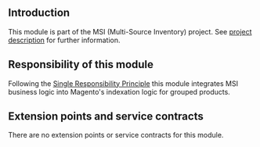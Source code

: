 ## Introduction

This module is part of the MSI (Multi-Source Inventory) project. See 
[project description](https://devdocs.magento.com/guides/v2.3/inventory/index.html) 
for further information.

## Responsibility of this module

Following the [Single Responsibility Principle](https://en.wikipedia.org/wiki/Single_responsibility_principle)
this module integrates MSI business logic into Magento's indexation logic for grouped products.

## Extension points and service contracts

There are no extension points or service contracts for this module.

